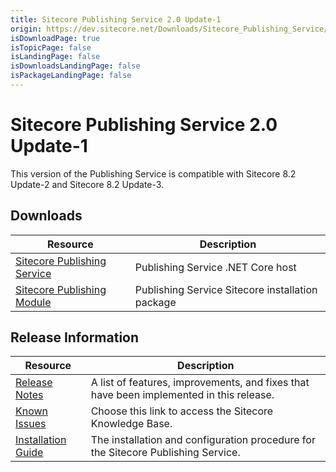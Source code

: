 ```yaml
---
title: Sitecore Publishing Service 2.0 Update-1
origin: https://dev.sitecore.net/Downloads/Sitecore_Publishing_Service/20/Sitecore_Publishing_Service_20_Update1.aspx
isDownloadPage: true
isTopicPage: false
isLandingPage: false
isDownloadsLandingPage: false
isPackageLandingPage: false
---
```


# Sitecore Publishing Service 2.0 Update-1

This version of the Publishing Service is compatible with Sitecore 8.2 Update-2 and Sitecore 8.2 Update-3.

## Downloads

 | Resource | Description |
 | --- | --- |
 | [Sitecore Publishing Service](https://scdp.blob.core.windows.net/downloads/Sitecore%20Publishing%20Service/20/Sitecore%20Publishing%20Service%2020%20Update1/Secure/Sitecore%20Publishing%20Service%202.0.1%20rev.%20170518.zip) | Publishing Service .NET Core host |
 | [Sitecore Publishing Module](https://scdp.blob.core.windows.net/downloads/Sitecore%20Publishing%20Service/20/Sitecore%20Publishing%20Service%2020%20Update1/Secure/Sitecore%20Publishing%20Module%202.0.1%20rev.%20170518.zip) | Publishing Service Sitecore installation package |

## Release Information

 | Resource | Description |
 | --- | --- |
 | [Release Notes](/downloads/Sitecore_Publishing_Service/20/Sitecore_Publishing_Service_20_Update1/Release_Notes) | A list of features, improvements, and fixes that have been implemented in this release. |
 | [Known Issues](https://kb.sitecore.net/articles/431510) | Choose this link to access the Sitecore Knowledge Base. |
 | [Installation Guide](https://scdp.blob.core.windows.net/downloads/Sitecore%20Publishing%20Service/20/Sitecore%20Publishing%20Service%2020%20Update1/Secure/Publishing-Service-Installation-and-Configuration-Guide-2.0.1.pdf) | The installation and configuration procedure for the Sitecore Publishing Service. |
